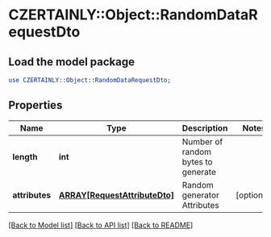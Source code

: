 # CZERTAINLY::Object::RandomDataRequestDto

## Load the model package
```perl
use CZERTAINLY::Object::RandomDataRequestDto;
```

## Properties
Name | Type | Description | Notes
------------ | ------------- | ------------- | -------------
**length** | **int** | Number of random bytes to generate | 
**attributes** | [**ARRAY[RequestAttributeDto]**](RequestAttributeDto.md) | Random generator Attributes | [optional] 

[[Back to Model list]](../README.md#documentation-for-models) [[Back to API list]](../README.md#documentation-for-api-endpoints) [[Back to README]](../README.md)


